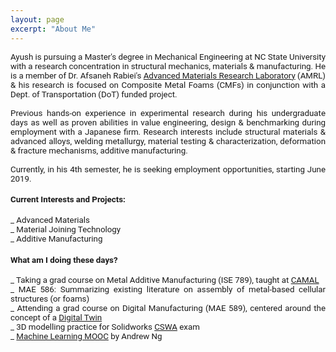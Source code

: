```yaml
---
layout: page
excerpt: "About Me"
---
```

<!---(font-family: "San Francisco", "Roboto", "Segoe UI";)--> 



<div style="text-align: justify"> 
<span style="font-family:San Francisco, Roboto, Segoe UI; font-size:10pt;">
  
Ayush is pursuing a Master's degree in Mechanical Engineering at NC State University with a research concentration in structural mechanics, materials & manufacturing. He is a member of Dr. Afsaneh Rabiei's <a href="https://people.engr.ncsu.edu/arabiei/">Advanced Materials Research Laboratory</a> (AMRL) & his research is focused on Composite Metal Foams (CMFs) in conjunction with a Dept. of Transportation (DoT) funded project.<br />
<br />
Previous hands-on experience in experimental research during his undergraduate days as well as proven abilities in value engineering, design & benchmarking during employment with a Japanese firm. Research interests include structural materials & advanced alloys, welding metallurgy, material testing & characterization, deformation & fracture mechanisms, additive manufacturing. <br />
<br />
Currently, in his 4th semester, he is seeking employment opportunities, starting June 2019.

<h4>Current Interests and Projects:</h4> 
_ Advanced Materials <br />
_ Material Joining Technology<br />
_ Additive Manufacturing

<h4>What am I doing these days? </h4>
_ Taking a grad course on Metal Additive Manufacturing (ISE 789), taught at <a href="https://www.camal.ncsu.edu/">CAMAL</a><br />
_ MAE 586: Summarizing existing literature on assembly of metal-based cellular structures (or foams) <br />
_ Attending a grad course on Digital Manufacturing (MAE 589), centered around the concept of a <a href="https://www2.deloitte.com/insights/us/en/focus/industry-4-0/digital-twin-technology-smart-factory.html">Digital Twin</a> <br /> 
_ 3D modelling practice for Solidworks <a href="https://www.solidworks.com/sw/support/796_enu_html.htm">CSWA</a> exam <br />
_ <a href="https://www.coursera.org/learn/machine-learning">Machine Learning MOOC</a> by Andrew Ng <br />

</span> 


